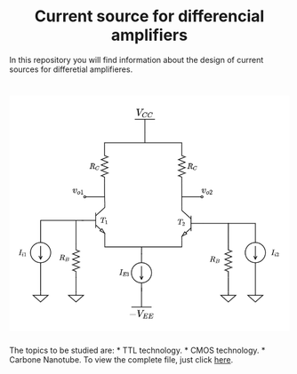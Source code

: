 <h1 align="center">Current source for differencial amplifiers</h1>

In this repository you will find information about the design of current sources for differetial amplifieres. 
<h1 align="center">
	<img src="IMAGENES/differential_amplifier.png" alt="general_image_for_this_repository">
</h1>
The topics to be studied are:
	* TTL technology.
	* CMOS technology.
	* Carbone Nanotube.
To view the complete file, just click 
<a href="https://www.overleaf.com/download/project/62c6e744296e0d39db8af34f/build/181db1a28ca-f223aa86af595b6b/output/output.pdf?compileGroup=standard&clsiserverid=clsi-pre-emp-e2-f-lz1j&popupDownload=true" target="_blank">here</a>.
